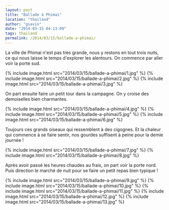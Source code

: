 ```yaml
---
layout: post
title: "Ballade à Phimai"
location: "thailand"
author: "gsavin"
date: "2014-03-15 04:13:09"
tags: thailand
permalink: /2014/03/15/ballade-a-phimai/
---
```

La ville de Phimai n'est pas très grande, nous y restons en tout trois nuits, ce qui nous laisse le temps d'explorer les alentours. On commence par aller voir la porte sud.

{% include image.html src="2014/03/15/ballade-a-phimai/1.jpg" %}
{% include image.html src="2014/03/15/ballade-a-phimai/2.jpg" %}
{% include image.html src="2014/03/15/ballade-a-phimai/3.jpg" %}

On part ensuite faire un petit tour dans la campagne. On y croise des demoiselles bien charmantes.

{% include image.html src="2014/03/15/ballade-a-phimai/4.jpg" %}
{% include image.html src="2014/03/15/ballade-a-phimai/5.jpg" %}
{% include image.html src="2014/03/15/ballade-a-phimai/6.jpg" %}

Toujours ces grands oiseaux qui ressemblent à des cigognes. Et la chaleur qui commence à se faire sentir, nos gourdes suffisent à peine pour la demie journée !

{% include image.html src="2014/03/15/ballade-a-phimai/7.jpg" %}
{% include image.html src="2014/03/15/ballade-a-phimai/8.jpg" %}

Après avoir passé les heures chaudes au frais, on part voir la porte nord. Puis direction le marché de nuit pour se faire un petit repas bien typique !

{% include image.html src="2014/03/15/ballade-a-phimai/9.jpg" %}
{% include image.html src="2014/03/15/ballade-a-phimai/10.jpg" %}
{% include image.html src="2014/03/15/ballade-a-phimai/11.jpg" %}
{% include image.html src="2014/03/15/ballade-a-phimai/12.jpg" %}
{% include image.html src="2014/03/15/ballade-a-phimai/13.jpg" %}
